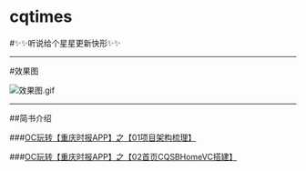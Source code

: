 # cqtimes
#✨✨听说给个星星更新快形✨✨

***

#效果图

![效果图.gif](http://upload-images.jianshu.io/upload_images/2923333-3b2c00bbe85e88d4.gif?imageMogr2/auto-orient/strip)






***


##简书介绍

###[OC玩转【重庆时报APP】之【01项目架构梳理】](http://www.jianshu.com/p/d5b0ec02febe)

###[OC玩转【重庆时报APP】之【02首页CQSBHomeVC搭建】](http://www.jianshu.com/p/5cf9c1951166)
